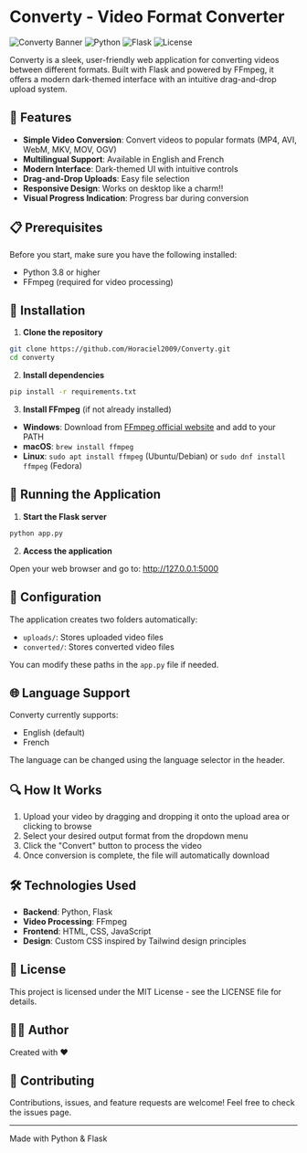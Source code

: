 # Converty - Video Format Converter

![Converty Banner](https://img.shields.io/badge/Converty-v1.0-8B5CF6)
![Python](https://img.shields.io/badge/python-3.8%2B-blue)
![Flask](https://img.shields.io/badge/Flask-3.1.0-green)
![License](https://img.shields.io/badge/License-MIT-yellow.svg)

Converty is a sleek, user-friendly web application for converting videos between different formats. Built with Flask and powered by FFmpeg, it offers a modern dark-themed interface with an intuitive drag-and-drop upload system.

## 🎥 Features

- **Simple Video Conversion**: Convert videos to popular formats (MP4, AVI, WebM, MKV, MOV, OGV)
- **Multilingual Support**: Available in English and French
- **Modern Interface**: Dark-themed UI with intuitive controls
- **Drag-and-Drop Uploads**: Easy file selection
- **Responsive Design**: Works on desktop like a charm!!
- **Visual Progress Indication**: Progress bar during conversion

## 📋 Prerequisites

Before you start, make sure you have the following installed:

- Python 3.8 or higher
- FFmpeg (required for video processing)

## 🚀 Installation

1. **Clone the repository**

```bash
git clone https://github.com/Horaciel2009/Converty.git
cd converty
```

2. **Install dependencies**

```bash
pip install -r requirements.txt
```

3. **Install FFmpeg** (if not already installed)

- **Windows**: Download from [FFmpeg official website](https://ffmpeg.org/download.html) and add to your PATH
- **macOS**: `brew install ffmpeg`
- **Linux**: `sudo apt install ffmpeg` (Ubuntu/Debian) or `sudo dnf install ffmpeg` (Fedora)

## 🏁 Running the Application

1. **Start the Flask server**

```bash
python app.py
```

2. **Access the application**

Open your web browser and go to: http://127.0.0.1:5000

## 🔧 Configuration

The application creates two folders automatically:
- `uploads/`: Stores uploaded video files
- `converted/`: Stores converted video files

You can modify these paths in the `app.py` file if needed.

## 🌐 Language Support

Converty currently supports:
- English (default)
- French

The language can be changed using the language selector in the header.

## 🔍 How It Works

1. Upload your video by dragging and dropping it onto the upload area or clicking to browse
2. Select your desired output format from the dropdown menu
3. Click the "Convert" button to process the video
4. Once conversion is complete, the file will automatically download

## 🛠️ Technologies Used

- **Backend**: Python, Flask
- **Video Processing**: FFmpeg
- **Frontend**: HTML, CSS, JavaScript
- **Design**: Custom CSS inspired by Tailwind design principles

## 📝 License

This project is licensed under the MIT License - see the LICENSE file for details.

## 👨‍💻 Author

Created with ❤️ 

## 🤝 Contributing

Contributions, issues, and feature requests are welcome! Feel free to check the issues page.

---

Made with Python & Flask
